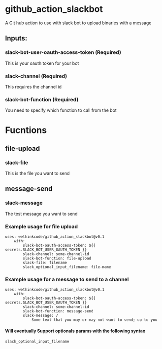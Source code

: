 # github_action_slackbot
A Git hub action to use with slack bot to upload binaries with a message

## Inputs:
### slack-bot-user-oauth-access-token (Required)
This is your oauth token for your bot

### slack-channel (Required)
This requires the channel id

### slack-bot-function (Required)
You need to specify which function to call from the bot
# Fucntions
## file-upload
### slack-file
This is the file you want to send

## message-send
### slack-message
The test message you want to send


### Example usage for file upload
```
uses: wethinkcode/github_action_slackbot@v0.1
    with:
        slack-bot-oauth-access-token: ${{ secrets.SLACK_BOT_USER_OAUTH_TOKEN }}
        slack-channel: some-channel-id
        slack-bot-function: file-upload
        slack-file: filename
        slack_optional_input_filename: file-name
```

### Example usage for a message to send to a channel
```
uses: wethinkcode/github_action_slackbot@v0.1
    with:
        slack-bot-oauth-access-token: ${{ secrets.SLACK_BOT_USER_OAUTH_TOKEN }}
        slack-channel: some-channel-id
        slack-bot-function: message-send
        slack-message: /
            Some text that you may or may not want to send; up to you
```

#### Will eventually Support optionals params with the following syntax
```
slack_optional_input_filename
```
